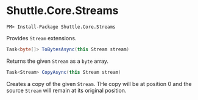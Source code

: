 # Shuttle.Core.Streams

```
PM> Install-Package Shuttle.Core.Streams
```

Provides `Stream` extensions.

``` c#
Task<byte[]> ToBytesAsync(this Stream stream)
```

Returns the given `Stream` as a `byte` array.

``` c#
Task<Stream> CopyAsync(this Stream stream)
```

Creates a copy of the given `Stream`.  THe copy will be at position 0 and the source `Stream` will remain at its original position.

